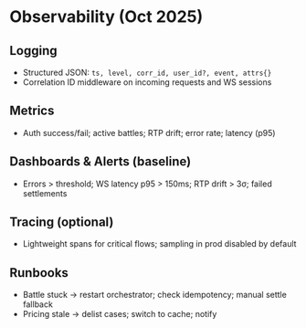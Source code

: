 # Observability (Oct 2025)

## Logging

- Structured JSON: `ts, level, corr_id, user_id?, event, attrs{}`
- Correlation ID middleware on incoming requests and WS sessions

## Metrics

- Auth success/fail; active battles; RTP drift; error rate; latency (p95)

## Dashboards & Alerts (baseline)

- Errors > threshold; WS latency p95 > 150ms; RTP drift > 3σ; failed settlements

## Tracing (optional)

- Lightweight spans for critical flows; sampling in prod disabled by default

## Runbooks

- Battle stuck → restart orchestrator; check idempotency; manual settle fallback
- Pricing stale → delist cases; switch to cache; notify
